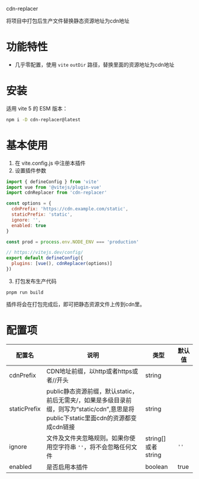 cdn-replacer

将项目中打包后生产文件替换静态资源地址为cdn地址

# 功能特性

- 几乎零配置，使用 `vite` `outDir` 路径，替换里面的资源地址为cdn地址

# 安装

适用 vite 5 的 ESM 版本：

```bash
npm i -D cdn-replacer@latest
```

# 基本使用

1. 在 vite.config.js 中注册本插件
2. 设置插件参数

```javascript
import { defineConfig } from 'vite'
import vue from '@vitejs/plugin-vue'
import cdnReplacer from 'cdn-replacer'

const options = {
  cdnPrefix: 'https://cdn.example.com/static',
  staticPrefix: 'static',
  ignore: '',
  enabled: true
}

const prod = process.env.NODE_ENV === 'production'

// https://vitejs.dev/config/
export default defineConfig({
  plugins: [vue(), cdnReplacer(options)]
})
```

3. 打包发布生产代码

```
pnpm run build
```

插件将会在打包完成后，即可把静态资源文件上传到cdn里。

# 配置项

| 配置名        | 说明 | 类型 | 默认值 |
|--------------|-------------|------|---------|
| cdnPrefix    | CDN地址前缀，以http或者https或者//开头 | string |  |
| staticPrefix | public静态资源前缀，默认static，前后无需夹\/，如果是多级目录前缀，则写为“static\/cdn”,意思是将public下static里面cdn的资源都变成cdn链接 | string |  |
| ignore       | 文件及文件夹忽略规则。如果你使用空字符串 `''`，将不会忽略任何文件 | string[]或者string | `''` |
| enabled      | 是否启用本插件 | boolean | true |

